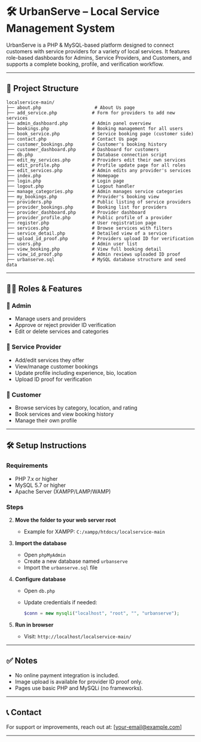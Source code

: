 # 🛠 UrbanServe – Local Service Management System

UrbanServe is a PHP & MySQL-based platform designed to connect customers with service providers for a variety of local services. It features role-based dashboards for Admins, Service Providers, and Customers, and supports a complete booking, profile, and verification workflow.

---

## 📁 Project Structure

```
localservice-main/
├── about.php                    # About Us page
├── add_service.php             # Form for providers to add new services
├── admin_dashboard.php         # Admin panel overview
├── bookings.php                # Booking management for all users
├── book_service.php            # Service booking page (customer side)
├── contact.php                 # Contact Us page
├── customer_bookings.php       # Customer's booking history
├── customer_dashboard.php      # Dashboard for customers
├── db.php                      # Database connection script
├── edit_my_services.php        # Providers edit their own services
├── edit_profile.php            # Profile update page for all roles
├── edit_services.php           # Admin edits any provider's services
├── index.php                   # Homepage
├── login.php                   # Login page
├── logout.php                  # Logout handler
├── manage_categories.php       # Admin manages service categories
├── my_bookings.php             # Provider's booking view
├── providers.php               # Public listing of service providers
├── provider_bookings.php       # Booking list for providers
├── provider_dashboard.php      # Provider dashboard
├── provider_profile.php        # Public profile of a provider
├── register.php                # User registration page
├── services.php                # Browse services with filters
├── service_detail.php          # Detailed view of a service
├── upload_id_proof.php         # Providers upload ID for verification
├── users.php                   # Admin user list
├── view_booking.php            # View full booking detail
├── view_id_proof.php           # Admin reviews uploaded ID proof
├── urbanserve.sql              # MySQL database structure and seed data
```

---

## 🧑‍💼 Roles & Features

### 👤 Admin

* Manage users and providers
* Approve or reject provider ID verification
* Edit or delete services and categories

### 🧰 Service Provider

* Add/edit services they offer
* View/manage customer bookings
* Update profile including experience, bio, location
* Upload ID proof for verification

### 🧍 Customer

* Browse services by category, location, and rating
* Book services and view booking history
* Manage their own profile

---

## 🛠 Setup Instructions

### Requirements

* PHP 7.x or higher
* MySQL 5.7 or higher
* Apache Server (XAMPP/LAMP/WAMP)

### Steps

2. **Move the folder to your web server root**

   * Example for XAMPP: `C:/xampp/htdocs/localservice-main`

3. **Import the database**

   * Open `phpMyAdmin`
   * Create a new database named `urbanserve`
   * Import the `urbanserve.sql` file

4. **Configure database**

   * Open `db.php`
   * Update credentials if needed:

     ```php
     $conn = new mysqli("localhost", "root", "", "urbanserve");
     ```

5. **Run in browser**

   * Visit: `http://localhost/localservice-main/`

---

## ✅ Notes

* No online payment integration is included.
* Image upload is available for provider ID proof only.
* Pages use basic PHP and MySQLi (no frameworks).

---

## 📞 Contact

For support or improvements, reach out at: \[[your-email@example.com](mailto:your-email@example.com)]

---
